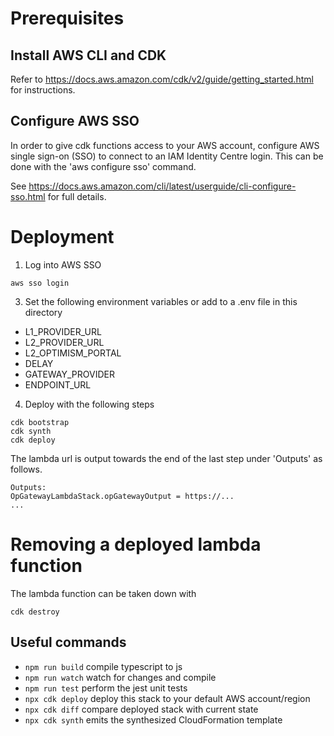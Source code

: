 # Prerequisites

## Install AWS CLI and CDK

Refer to https://docs.aws.amazon.com/cdk/v2/guide/getting_started.html for instructions.

## Configure AWS SSO

In order to give cdk functions access to your AWS account, configure AWS single sign-on (SSO) to connect to an IAM Identity Centre login. This can be done with the 'aws configure sso' command. 

See https://docs.aws.amazon.com/cli/latest/userguide/cli-configure-sso.html for full details.

# Deployment

1. Log into AWS SSO
```
aws sso login
```

3. Set the following environment variables or add to a .env file in this directory

- L1_PROVIDER_URL
- L2_PROVIDER_URL
- L2_OPTIMISM_PORTAL
- DELAY
- GATEWAY_PROVIDER
- ENDPOINT_URL

4. Deploy with the following steps
```
cdk bootstrap
cdk synth
cdk deploy
```
The lambda url is output towards the end of the last step under 'Outputs' as follows.
```
Outputs:
OpGatewayLambdaStack.opGatewayOutput = https://...
...
```

# Removing a deployed lambda function
The lambda function can be taken down with
```
cdk destroy
```

## Useful commands

* `npm run build`   compile typescript to js
* `npm run watch`   watch for changes and compile
* `npm run test`    perform the jest unit tests
* `npx cdk deploy`  deploy this stack to your default AWS account/region
* `npx cdk diff`    compare deployed stack with current state
* `npx cdk synth`   emits the synthesized CloudFormation template

